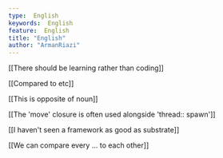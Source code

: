 ```yaml
---
type:  English
keywords:  English
feature:  English
title: "English"
author: "ArmanRiazi"
---
```

[[There should be learning rather than coding]]

 [[Compared to etc]]

 [[This is opposite of noun]]

 [[The 'move' closure is often used alongside 'thread:: spawn']]

 [[I haven't seen a framework as good as substrate]]

 [[We can compare every ... to each other]]